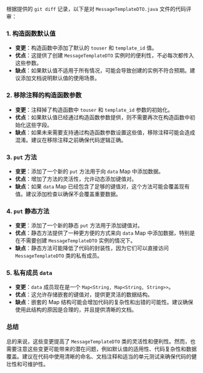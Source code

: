 根据提供的 `git diff` 记录，以下是对 `MessageTemplateDTO.java` 文件的代码评审：

### 1. 构造函数默认值
- **变更**：构造函数中添加了默认的 `touser` 和 `template_id` 值。
- **优点**：这提供了创建 `MessageTemplateDTO` 实例时的便利性，不必每次都传入这些参数。
- **缺点**：如果默认值不适用于所有情况，可能会导致创建的实例不符合预期。建议添加文档说明默认值的使用场景。

### 2. 移除注释的构造函数参数
- **变更**：注释掉了构造函数中 `touser` 和 `template_id` 参数的初始化。
- **优点**：如果默认值已经通过构造函数参数提供，则不需要再次在构造函数中初始化这些字段。
- **缺点**：如果未来需要支持通过构造函数参数设置这些值，移除注释可能会造成混淆。建议在移除注释之前确保代码逻辑正确。

### 3. `put` 方法
- **变更**：添加了一个新的 `put` 方法用于向 `data` Map 中添加数据。
- **优点**：增加了方法的灵活性，允许动态添加键值对。
- **缺点**：如果 `data` Map 已经包含了足够的键值对，这个方法可能会覆盖现有值。建议添加检查以确保不会覆盖重要数据。

### 4. `put` 静态方法
- **变更**：添加了一个新的静态 `put` 方法用于添加键值对。
- **优点**：静态方法提供了一种更方便的方式来向 `data` Map 中添加数据，特别是在不需要创建 `MessageTemplateDTO` 实例的情况下。
- **缺点**：静态方法可能降低了代码的封装性，因为它们可以直接访问 `MessageTemplateDTO` 类的私有成员。

### 5. 私有成员 `data`
- **变更**：`data` 成员现在是一个 `Map<String, Map<String, String>>`。
- **优点**：这允许存储嵌套的键值对，提供更灵活的数据结构。
- **缺点**：嵌套的 Map 结构可能会增加代码的复杂性和出错的可能性。建议确保使用此结构的原因是合理的，并且提供清晰的文档。

### 总结
总的来说，这些变更提高了 `MessageTemplateDTO` 类的灵活性和便利性。然而，也需要注意这些变更可能带来的潜在问题，例如默认值的适用性、代码复杂性和数据覆盖。建议在代码中使用清晰的命名、文档注释和适当的单元测试来确保代码的健壮性和可维护性。